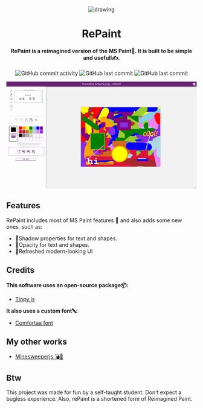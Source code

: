 <div align="center">
    <img src="https://makzzzimus.github.io/repaint/favicon.svg" alt="drawing" width="300"/>
    <h1>RePaint</h1>
</div>
<h4 align="center">RePaint is a reimagined version of the MS Paint🎨. It is built to be simple and usefull✍.</h4>
<div align="center">
    <img alt="GitHub commit activity" src="https://img.shields.io/github/commit-activity/m/makzzzimus/repaint">
    <img alt="GitHub last commit" src="https://img.shields.io/github/last-commit/makzzzimus/repaint">
    <img alt="GitHub last commit" src="https://img.shields.io/badge/made_with-love-red">
</div>

![UI screenshot](/ReadmeAssets/uipreview.png)

## Features
RePaint includes most of MS Paint features 🔹 and also adds some new ones, such as:

* 🖤Shadow properties for text and shapes.
* 🫥Opacity for text and shapes.
* 🎨Refreshed modern-looking UI

## Credits
**This software uses an open-source package📦:**
* [Tippy.js](https://atomiks.github.io/tippyjs/)

**It also uses a custom font🔤:**
* [Comfortaa font](https://fonts.google.com/specimen/Comfortaa)

## My other works
* [Minesweeperjs 💣🧹](https://github.com/Makzzzimus/minesweeperjs)

## Btw
This project was made for fun by a self-taught student. Don't expect a bugless experience. Also, rePaint is a shortened form of Reimagined Paint.
